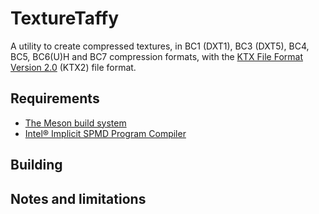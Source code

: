 # TextureTaffy

A utility to create compressed textures, in BC1 (DXT1), BC3 (DXT5), BC4, BC5, BC6(U)H and BC7 compression formats, with the [KTX File Format Version 2.0](https://registry.khronos.org/KTX/specs/2.0/ktxspec.v2.html) (KTX2) file format.

## Requirements

* [The Meson build system](https://mesonbuild.com/)
* [Intel® Implicit SPMD Program Compiler](https://ispc.github.io/)

## Building



## Notes and limitations